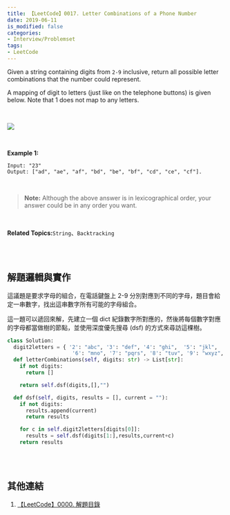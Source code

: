 ```yaml
---
title: 【LeetCode】0017. Letter Combinations of a Phone Number
date: 2019-06-11
is_modified: false
categories:
- Interview/Problemset
tags:
- LeetCode
---
```


Given a string containing digits from  `2-9` inclusive, return all possible letter combinations that the number could represent.

A mapping of digit to letters (just like on the telephone buttons) is given below. Note that 1 does not map to any letters.

<br>

![](https://upload.wikimedia.org/wikipedia/commons/thumb/7/73/Telephone-keypad2.svg/200px-Telephone-keypad2.svg.png)
<!--more-->
<br>

**Example 1:**
```
Input: "23"
Output: ["ad", "ae", "af", "bd", "be", "bf", "cd", "ce", "cf"].
```
<br>

> **Note:**
> Although the above answer is in lexicographical order, your answer could be in any order you want.

<br>

**Related Topics:**`String`、`Backtracking`

<br><br>

## 解題邏輯與實作
這議題是要求字母的組合，在電話鍵盤上 2-9 分別對應到不同的字母，題目會給定一串數字，找出這串數字所有可能的字母組合。


這一題可以遞回來解，先建立一個 dict 紀錄數字所對應的，然後將每個數字對應的字母都當做樹的節點，並使用深度優先搜尋 (dsf) 的方式來尋訪這棵樹。


```python
class Solution:
  digit2letters = { '2': "abc", '3': "def", '4': "ghi",  '5': "jkl",
                     '6': "mno", '7': "pqrs", '8': "tuv", '9': "wxyz", }
  def letterCombinations(self, digits: str) -> List[str]:
    if not digits:
      return []

    return self.dsf(digits,[],"")

  def dsf(self, digits, results = [], current = ""):
    if not digits:
      results.append(current)
      return results

    for c in self.digit2letters[digits[0]]:
      results = self.dsf(digits[1:],results,current+c)
    return results
```

<br><br>

## 其他連結
1. [【LeetCode】0000. 解題目錄](/LeetCode-0000-Contents/)